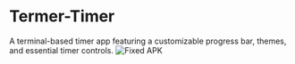 # Termer-Timer
A terminal-based timer app featuring a customizable progress bar, themes, and essential timer controls.
![Fixed APK]([fixed-apk.jpg](https://github.com/Kazi-Aidah/Termer-Timer/blob/images/panel-add.jpg))
